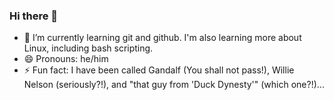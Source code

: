 ### Hi there 👋

<!--
**StephanHSmith/StephanHSmith** is a ✨ _special_ ✨ repository because its `README.md` (this file) appears on your GitHub profile.

Here are some ideas to get you started:

- 🔭 I’m currently working on ...
- 🌱 I’m currently learning git and github. I'm also learning more about Linux, including bash scripting.
- 👯 I’m looking to collaborate on ...
- 🤔 I’m looking for help with ...
- 💬 Ask me about ...
- 📫 How to reach me: ...
- 😄 Pronouns: he/him
- ⚡ Fun fact: I have been called Gandalf (You shall not pass!), Willie Nelson (seriously?!), and "that guy from 'Duck Dynesty'"...
-->
 - 🌱 I’m currently learning git and github. I'm also learning more about Linux, including bash scripting.
 - 😄 Pronouns: he/him
 - ⚡ Fun fact: I have been called Gandalf (You shall not pass!), Willie Nelson (seriously?!), and "that guy from 'Duck Dynesty'" (which one?!)...